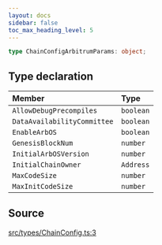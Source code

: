 ```yaml
---
layout: docs
sidebar: false
toc_max_heading_level: 5
---
```


```ts
type ChainConfigArbitrumParams: object;
```

## Type declaration

| Member | Type |
| :------ | :------ |
| `AllowDebugPrecompiles` | `boolean` |
| `DataAvailabilityCommittee` | `boolean` |
| `EnableArbOS` | `boolean` |
| `GenesisBlockNum` | `number` |
| `InitialArbOSVersion` | `number` |
| `InitialChainOwner` | `Address` |
| `MaxCodeSize` | `number` |
| `MaxInitCodeSize` | `number` |

## Source

[src/types/ChainConfig.ts:3](https://github.com/OffchainLabs/arbitrum-orbit-sdk/blob/27c24d61cdc7e62a81af29bd04f39d5a3549ecb3/src/types/ChainConfig.ts#L3)
